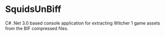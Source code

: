 # SquidsUnBiff
C# .Net 3.0 based console application for extracting Witcher 1 game assets from the BIF compressed files.
